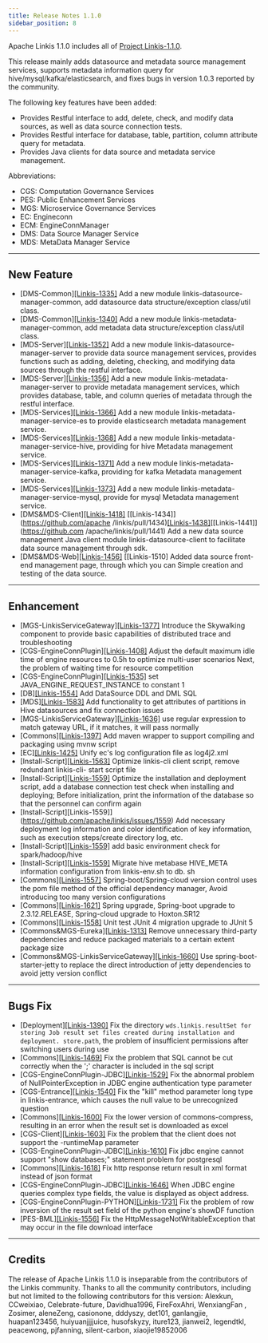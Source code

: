```yaml
---
title: Release Notes 1.1.0
sidebar_position: 8
--- 
```


Apache Linkis 1.1.0 includes all of [Project Linkis-1.1.0](https://github.com/apache/linkis/projects/3).

This release mainly adds datasource and metadata source management services, supports metadata information query for hive/mysql/kafka/elasticsearch, and fixes bugs in version 1.0.3 reported by the community.

The following key features have been added:
* Provides Restful interface to add, delete, check, and modify data sources, as well as data source connection tests.
* Provides Restful interface for database, table, partition, column attribute query for metadata.
* Provides Java clients for data source and metadata service management.

Abbreviations:
- CGS: Computation Governance Services
- PES: Public Enhancement Services
- MGS: Microservice Governance Services
- EC: Engineconn
- ECM: EngineConnManager
- DMS: Data Source Manager Service
- MDS: MetaData Manager Service

---


## New Feature

* \[DMS-Common][[Linkis-1335]](https://github.com/apache/linkis/pull/1335) Add a new module linkis-datasource-manager-common, add datasource data structure/exception class/util class.
* \[DMS-Common][[Linkis-1340]](https://github.com/apache/linkis/pull/1340) Add a new module linkis-metadata-manager-common, add metadata data structure/exception class/util class.
* \[MDS-Server][[Linkis-1352]](https://github.com/apache/linkis/pull/1352) Add a new module linkis-datasource-manager-server to provide data source management services, provides functions such as adding, deleting, checking, and modifying data sources through the restful interface.
* \[MDS-Server][[Linkis-1356]](https://github.com/apache/linkis/pull/1356) Add a new module linkis-metadata-manager-server to provide metadata management services, which provides database, table, and column queries of metadata through the restful interface.
* \[MDS-Services][[Linkis-1366]](https://github.com/apache/linkis/pull/1366) Add a new module linkis-metadata-manager-service-es to provide elasticsearch metadata management service.
* \[MDS-Services][[Linkis-1368]](https://github.com/apache/linkis/pull/1368) Add a new module linkis-metadata-manager-service-hive, providing for hive Metadata management service.
* \[MDS-Services][[Linkis-1371]](https://github.com/apache/linkis/pull/1371) Add a new module linkis-metadata-manager-service-kafka, providing for kafka Metadata management service.
* \[MDS-Services][[Linkis-1373]](https://github.com/apache/linkis/pull/1373) Add a new module linkis-metadata-manager-service-mysql, provide for mysql Metadata management service.
* \[DMS&MDS-Client][[Linkis-1418]](https://github.com/apache/linkis/pull/1418) [[Linkis-1434]](https://github.com/apache /linkis/pull/1434)[[Linkis-1438]](https://github.com/apache/linkis/pull/1438)[[Linkis-1441]](https://github.com /apache/linkis/pull/1441) Add a new data source management Java client module linkis-datasource-client to facilitate data source management through sdk.
* \[DMS&MDS-Web][[Linkis-1456]](https://github.com/apache/linkis/pull/1456) [[Linkis-1510] Added data source front-end management page, through which you can Simple creation and testing of the data source.
---

## Enhancement
* \[MGS-LinkisServiceGateway][[Linkis-1377]](https://github.com/apache/linkis/pull/1377) Introduce the Skywalking component to provide basic capabilities of distributed trace and troubleshooting
* \[CGS-EngineConnPlugin][[Linkis-1408]](https://github.com/apache/linkis/pull/1408) Adjust the default maximum idle time of engine resources to 0.5h to optimize multi-user scenarios Next, the problem of waiting time for resource competition
* \[CGS-EngineConnPlugin][[Linkis-1535]](https://github.com/apache/linkis/pull/1535) set JAVA_ENGINE_REQUEST_INSTANCE to constant 1
* \[DB][[Linkis-1554]](https://github.com/apache/linkis/pull/1554) Add DataSource DDL and DML SQL
* \[MDS][[Linkis-1583]](https://github.com/apache/linkis/pull/1583) Add functionality to get attributes of partitions in Hive datasources and fix connection issues
* \[MGS-LinkisServiceGateway][[Linkis-1636]](https://github.com/apache/linkis/pull/1636) use regular expression to match gateway URL, if it matches, it will pass normally
* \[Commons][[Linkis-1397]](https://github.com/apache/linkis/pull/1397) Add maven wrapper to support compiling and packaging using mvnw script
* \[EC][[Linkis-1425]](https://github.com/apache/linkis/pull/1425) Unify ec's log configuration file as log4j2.xml
* \[Install-Script][[Linkis-1563]](https://github.com/apache/linkis/pull/1563) Optimize linkis-cli client script, remove redundant linkis-cli- start script file
* \[Install-Script][[Linkis-1559]](https://github.com/apache/linkis/issues/1559) Optimize the installation and deployment script, add a database connection test check when installing and deploying; Before initialization, print the information of the database so that the personnel can confirm again
* \[Install-Script][Linkis-1559]](https://github.com/apache/linkis/issues/1559) Add necessary deployment log information and color identification of key information, such as execution steps/create directory log, etc.
* \[Install-Script][[Linkis-1559]](https://github.com/apache/linkis/issues/1559) add basic environment check for spark/hadoop/hive
* \[Install-Script][[Linkis-1559]](https://github.com/apache/linkis/issues/1559) Migrate hive metabase HIVE_META information configuration from linkis-env.sh to db. sh
* \[Commons][[Linkis-1557]](https://github.com/apache/linkis/issues/1557) Spring-boot/Spring-cloud version control uses the pom file method of the official dependency manager, Avoid introducing too many version configurations
* \[Commons][[Linkis-1621]](https://github.com/apache/linkis/pull/1621) Spring upgrade, Spring-boot upgrade to 2.3.12.RELEASE, Spring-cloud upgrade to Hoxton.SR12
* \[Commons][[Linkis-1558]](https://github.com/apache/linkis/issues/1558) Unit test JUnit 4 migration upgrade to JUnit 5
* \[Commons&MGS-Eureka][[Linkis-1313]](https://github.com/apache/linkis/issues/1313) Remove unnecessary third-party dependencies and reduce packaged materials to a certain extent package size
* \[Commons&MGS-LinkisServiceGateway][[Linkis-1660]](https://github.com/apache/linkis/pull/1660) Use spring-boot-starter-jetty to replace the direct introduction of jetty dependencies to avoid jetty version conflict
---

## Bugs Fix
* \[Deployment][[Linkis-1390]](https://github.com/apache/linkis/pull/1390) Fix the directory `wds.linkis.resultSet for storing Job result set files created during installation and deployment. store.path`, the problem of insufficient permissions after switching users during use
* \[Commons][[Linkis-1469]](https://github.com/apache/linkis/pull/1469) Fix the problem that SQL cannot be cut correctly when the ';' character is included in the sql script
* \[CGS-EngineConnPlugin-JDBC][[Linkis-1529]](https://github.com/apache/linkis/pull/1529) Fix the abnormal problem of NullPointerException in JDBC engine authentication type parameter
* \[CGS-Entrance][[Linkis-1540]](https://github.com/apache/linkis/pull/1540) Fix the "kill" method parameter long type in linkis-entrance, which causes the null value to be unrecognized question
* \[Commons][[Linkis-1600]](https://github.com/apache/linkis/pull/1600) Fix the lower version of commons-compress, resulting in an error when the result set is downloaded as excel
* \[CGS-Client][[Linkis-1603]](https://github.com/apache/linkis/pull/1603) Fix the problem that the client does not support the -runtimeMap parameter
* \[CGS-EngineConnPlugin-JDBC][[Linkis-1610]](https://github.com/apache/linkis/pull/1610) Fix jdbc engine cannot support "show databases;" statement problem for postgresql
* \[Commons][[Linkis-1618]](https://github.com/apache/linkis/pull/1618) Fix http response return result in xml format instead of json format
* \[CGS-EngineConnPlugin-JDBC][[Linkis-1646]](https://github.com/apache/linkis/pull/1646) When JDBC engine queries complex type fields, the value is displayed as object address.
* \[CGS-EngineConnPlugin-PYTHON][[Linkis-1731]](https://github.com/apache/linkis/pull/1731) Fix the problem of row inversion of the result set field of the python engine's showDF function
* \[PES-BML][[Linkis-1556]](https://github.com/apache/linkis/issues/1556) Fix the HttpMessageNotWritableException that may occur in the file download interface

---------

## Credits 

The release of Apache Linkis 1.1.0 is inseparable from the contributors of the Linkis community. Thanks to all the community contributors, including but not limited to the following contributors for this version: Alexkun, CCweixiao, Celebrate-future, Davidhua1996, FireFoxAhri, WenxiangFan , Zosimer, aleneZeng, casionone, dddyszy, det101, ganlangjie, huapan123456, huiyuanjjjjuice, husofskyzy, iture123, jianwei2, legendtkl, peacewong, pjfanning, silent-carbon, xiaojie19852006